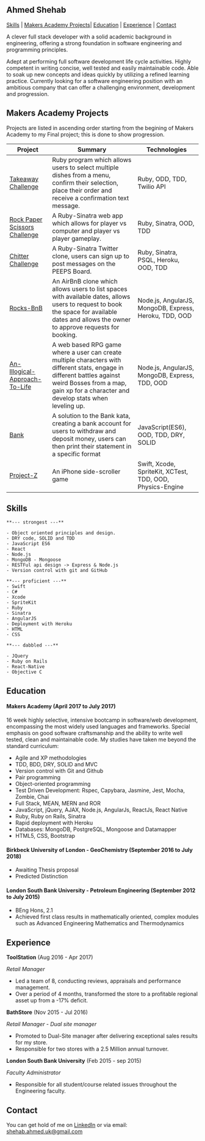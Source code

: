 ## Ahmed Shehab

[Skills](#skills) | [Makers Academy Projects](#makers_projects)| [Education](#education) | [Experience](#experience) | [Contact](#contact)

A clever full stack developer with a solid academic background in engineering, offering a strong foundation in software engineering and programming principles.


Adept at performing full software development life cycle activities. Highly competent in writing concise, well tested and easily maintainable code. Able to soak up new concepts and ideas quickly by utilizing a refined learning practice. Currently looking for a software engineering position with an ambitious company that can offer a challenging environment, development and  progression.

## <a name="makers_projects">Makers Academy Projects</a>

Projects are listed in ascending order starting from the begining of Makers Academy to my Final project; this is done to show progression.

| Project | Summary | Technologies |
 |----------|----------|----------|
| [Takeaway Challenge](https://github.com/hyper0009/takeaway-challenge) | Ruby program which allows users to select multiple dishes from a menu, confirm their selection, place their order and receive a confirmation text message. | Ruby, ODD, TDD, Twilio API |
| [Rock Paper Scissors Challenge](https://github.com/hyper0009/rps-challenge) | A Ruby-Sinatra web app which allows for player vs computer and player vs player gameplay. | Ruby, Sinatra, OOD, TDD|
|[Chitter Challenge](https://github.com/hyper0009/chitter-challenge) | A Ruby-Sinatra Twitter clone, users can sign up to post messages on the PEEPS Board. | Ruby, Sinatra, PSQL, Heroku, OOD, TDD|
| [Rocks-BnB](https://github.com/hyper0009/MakersBnB) | An AirBnB clone which allows users to list spaces with available dates, allows users to request to book the space for available dates and allows the owner to approve requests for booking. | Node.js, AngularJS, MongoDB, Express, Heroku, TDD, OOD |
[An-Illogical-Approach-To-Life](https://github.com/hyper0009/An-illogical-approach-to-life) | A web based RPG game where a user can create multiple characters with different stats, engage in different battles against weird Bosses from a map, gain xp for a character and develop stats when leveling up. | Node.js, AngularJS, MongoDB, Express, TDD, OOD |
| [Bank](https://github.com/hyper0009/bank) | A solution to the Bank kata, creating a bank account for users to withdraw and deposit money, users can then print their statement in a specific format | JavaScript(ES6), OOD, TDD, DRY, SOLID |
| [Project-Z](https://github.com/hyper0009/Project-Z)| An iPhone side-scroller game  | Swift, Xcode, SpriteKit, XCTest, TDD, OOD, Physics-Engine|

## <a name="skills"> Skills </a>

	**--- strongest ---**

	- Object oriented principles and design.
	- DRY code, SOLID and TDD
	- JavaScript ES6
	- React
	- Node.js
	- MongoDB - Mongoose
	- RESTFul api design -> Express & Node.js
    - Version control with git and GitHub

	**--- proficient ---**
	- Swift
	- C#
	- Xcode
	- SpriteKit
	- Ruby
	- Sinatra
    - AngularJS
	- Deployment with Heroku
	- HTML
	- CSS

	**--- dabbled ---**

	- JQuery
	- Ruby on Rails
	- React-Native
	- Objective C

## <a name="education"> Education </a>

#### Makers Academy (April 2017 to July 2017)

16 week highly selective, intensive bootcamp in software/web development, encompassing the most widely used languages and frameworks. Special emphasis on good software craftsmanship and the ability to write well tested, clean and maintainable code. My studies have taken me beyond the standard curriculum:  

- Agile and XP methodologies
- TDD, BDD, DRY, SOLID and MVC
- Version control with Git and Github
- Pair programming
- Object­-oriented programming
- Test Driven Development: Rspec, Capybara, Jasmine, Jest, Mocha, Zombie, Chai
- Full Stack, MEAN, MERN and ROR
- JavaScript, jQuery, AJAX, Node.js, AngularJs, ReactJs, React Native
- Ruby, Ruby on Rails, Sinatra
- Rapid deployment with Heroku
- Databases: MongoDB, PostgreSQL, Mongoose and Datamapper
- HTML5, CSS, Bootstrap

#### Birkbeck University of London - GeoChemistry (September 2016 to July 2018)

- Awaiting Thesis proposal
- Predicted Distinction

#### London South Bank University - Petroleum Engineering (September 2012 to July 2015)

- BEng Hons, 2.1
- Achieved first class results in mathematically oriented, complex modules such as Advanced Engineering Mathematics and Thermodynamics

## <a name="experience"> Experience </a>

**ToolStation** (Aug 2016 - Apr 2017)

*Retail Manager*

- Led a team of 8, conducting reviews, appraisals and performance management.
- Over a period of 4 months, transformed the store to a profitable regional asset up from a -17% deficit.

**BathStore** (Nov 2015 - Jul 2016)

*Retail Manager - Dual site manager*

- Promoted to Dual-Site manager after delivering exceptional sales results for my store.
- Responsible for two stores with a 2.5 Million annual turnover.

**London South Bank University** (Feb 2015 - sep 2015)

*Faculty Administrator*

-	Responsible for all student/course related issues throughout the Engineering faculty.

## <a name="contact"> Contact  </a>
You can get hold of me on [LinkedIn](https://www.linkedin.com/in/ahmedshehab3/) or via email: shehab.ahmed.uk@gmail.com
